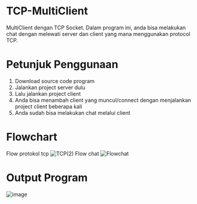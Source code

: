 # TCP-MultiClient
MultiClient dengan TCP Socket. Dalam program ini, anda bisa melakukan chat dengan melewati server dan client yang mana menggunakan protocol TCP.
# Petunjuk Penggunaan
1. Download source code program
2. Jalankan project server dulu
3. Lalu jalankan project client
4. Anda bisa menambah client yang muncul/connect dengan menjalankan project client beberapa kali
5. Anda sudah bisa melakukan chat melalui client
# Flowchart
Flow protokol tcp
![TCP(2)](https://user-images.githubusercontent.com/63651972/124789063-23843780-df74-11eb-9d5c-8cb59fe2888a.png)
Flow chat
![Flowchat](https://user-images.githubusercontent.com/63651972/124793803-8d9edb80-df78-11eb-8d55-a8036ec5898a.png)
# Output Program
![image](https://user-images.githubusercontent.com/63651972/124755174-3c312500-df55-11eb-9522-2170aa5195f7.png)

